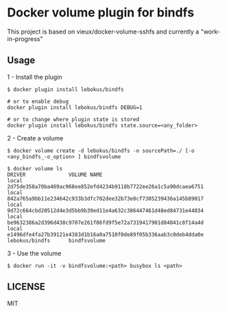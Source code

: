 # Docker volume plugin for bindfs
This project is based on vieux/docker-volume-sshfs and currently a "work-in-progress"

## Usage

1 - Install the plugin

```
$ docker plugin install lebokus/bindfs

# or to enable debug 
docker plugin install lebokus/bindfs DEBUG=1

# or to change where plugin state is stored
docker plugin install lebokus/bindfs state.source=<any_folder>
```

2 - Create a volume

```
$ docker volume create -d lebokus/bindfs -o sourcePath=./ [-o <any_bindfs_-o_option> ] bindfsvolume

$ docker volume ls
DRIVER              VOLUME NAME
local               2d75de358a70ba469ac968ee852efd4234b9118b7722ee26a1c5a90dcaea6751
local               842a765a9bb11e234642c933b3dfc702dee32b73e0cf7305239436a145b89017
local               9d72c664cbd20512d4e3d5bb9b39ed11e4a632c386447461d48ed84731e44034
local               be9632386a2d396d438c9707e261f86fd9f5e72a7319417901d84041c8f14a4d
local               e1496dfe4fa27b39121e4383d1b16a0a7510f0de89f05b336aab3c0deb4dda0e
lebokus/bindfs      bindfsvolume
```

3 - Use the volume

```
$ docker run -it -v bindfsvolume:<path> busybox ls <path>
```

## LICENSE

MIT
